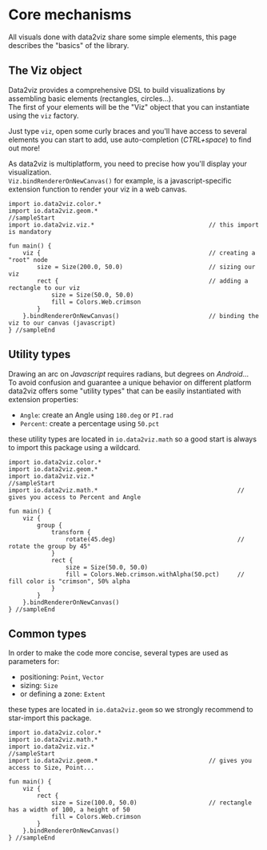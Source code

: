 # Core mechanisms

All visuals done with data2viz share some simple elements, this page describes the "basics" of the 
library.

## The Viz object

Data2viz provides a comprehensive DSL to build visualizations by assembling basic elements (rectangles, circles...).  
The first of your elements will be the "Viz" object that you can instantiate using the `viz` factory.

Just type `viz`, open some curly braces and you'll have access to several elements you can start to add, 
use auto-completion (*CTRL+space*) to find out more!

<div class="info">

As data2viz is multiplatform, you need to precise how you'll display your visualization.  
`Viz.bindRendererOnNewCanvas()` for example, is a javascript-specific extension function to render your viz 
in a web canvas.
</div>

```height=50
import io.data2viz.color.*
import io.data2viz.geom.*
//sampleStart
import io.data2viz.viz.*                                // this import is mandatory

fun main() {
    viz {                                               // creating a "root" node
        size = Size(200.0, 50.0)				        // sizing our viz
        rect {                                          // adding a rectangle to our viz
            size = Size(50.0, 50.0)
            fill = Colors.Web.crimson
        }
    }.bindRendererOnNewCanvas()                         // binding the viz to our canvas (javascript)
} //sampleEnd
```
 

## Utility types

Drawing an arc on *Javascript* requires radians, but degrees on *Android*...  
To avoid confusion and guarantee a unique behavior on different platform data2viz offers some 
"utility types" that can be easily instantiated with extension properties: 

- `Angle`: create an Angle using `180.deg` or `PI.rad`
- `Percent`: create a percentage using `50.pct`

<div class="info">

these utility types are located in `io.data2viz.math` so a good start is always to import this package using
a wildcard.
</div>

 <!--- TODO simplify by removing group (just rotating the rect) when available  -->

```height=50
import io.data2viz.color.*
import io.data2viz.geom.*
import io.data2viz.viz.*
//sampleStart
import io.data2viz.math.*                                       // gives you access to Percent and Angle

fun main() {
    viz {
        group {
            transform {
                rotate(45.deg)                                  // rotate the group by 45°
            }
            rect {
                size = Size(50.0, 50.0)
                fill = Colors.Web.crimson.withAlpha(50.pct)     // fill color is "crimson", 50% alpha
            }
        }
    }.bindRendererOnNewCanvas()
} //sampleEnd
```

## Common types

In order to make the code more concise, several types are used as parameters for:
- positioning: `Point`, `Vector`
- sizing: `Size`
- or defining a zone: `Extent`

<div class="info">

these types are located in `io.data2viz.geom` so we strongly recommend to star-import this package.
</div>

```height=50
import io.data2viz.color.*
import io.data2viz.math.*
import io.data2viz.viz.*
//sampleStart
import io.data2viz.geom.*                               // gives you access to Size, Point...

fun main() {
    viz {
        rect {
            size = Size(100.0, 50.0)                    // rectangle has a width of 100, a height of 50
            fill = Colors.Web.crimson
        }
    }.bindRendererOnNewCanvas()
} //sampleEnd
```
